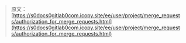 > 原文：[https://s0docs0gitlab0com.icopy.site/ee/user/project/merge_requests/authorization_for_merge_requests.html](https://s0docs0gitlab0com.icopy.site/ee/user/project/merge_requests/authorization_for_merge_requests.html)